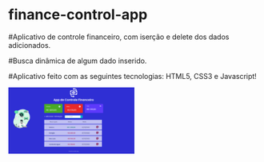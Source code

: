 # finance-control-app

#Aplicativo de controle financeiro, com iserção e delete dos dados adicionados.

#Busca dinâmica de algum dado inserido.

#Aplicativo feito com as seguintes tecnologias: HTML5, CSS3 e Javascript!

<p align="left">
  <img alt="App" src="./assets/app.png" width="50%" height="30%">
</p>
